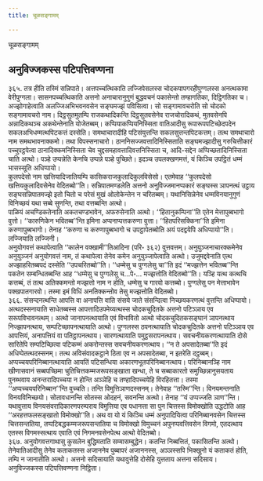 ```yaml
---
title: चूळसङ्गामम्

---
```

चूळसङ्गामम्  


## अनुविज्जकस्स पटिपत्तिवण्णना

३६५. तत्र हीति तस्मिं सन्निपाते। अत्तपच्चत्थिकाति लज्जिपेसलस्स चोदकपापगरहीपुग्गलस्स अनत्थकामा वेरीपुग्गला। सासनपच्चत्थिकाति अत्तनो अनाचारानुगुणं बुद्धवचनं पकासेन्तो तण्हागतिका, दिट्ठिगतिका च। अज्झोगाहेत्वाति अलज्जिअभिभवनवसेन सङ्घमज्झं पविसित्वा। सो सङ्गामावचरोति सो चोदको सङ्गामावचरो नाम। दिट्ठसुतमुतम्पि राजकथादिकन्ति दिट्ठसुतवसेनेव राजचोरादिकथं, मुतवसेनपि अन्नादिकथञ्च अकथेन्तेनाति योजेतब्बम्। कप्पियाकप्पियनिस्सिता वातिआदीसु रूपारूपपटिच्छेदपदेन सकलअभिधम्मत्थपिटकत्तं दस्सेति। समथाचारादीहि पटिसंयुत्तन्ति सकलसुत्तन्तपिटकत्तम्। तत्थ समथाचारो नाम समथभावनाक्कमो। तथा विपस्सनाचारो। ठाननिसज्जवत्तादिनिस्सिताति सङ्घमज्झादीसु गरुचित्तीकारं पच्चुपट्ठपेत्वा ठानादिक्कमनिस्सिता चेव चुद्दसमहावत्तादिवत्तनिस्सिता च, आदि-सद्देन अप्पिच्छतादिनिस्सिता चाति अत्थो। पञ्हे उप्पन्नेति केनचि उप्पन्ने पञ्हे पुच्छिते। इदञ्च उपलक्खणमत्तं, यं किञ्चि उपट्ठितं धम्मं भासस्सूति अधिप्पायो।  
कुलपदेसो नाम खत्तियादिजातियम्पि कासिकराजकुलादिकुलविसेसो। एतमेवाह ‘‘कुलपदेसो खत्तियकुलादिवसेनेव वेदितब्बो’’ति। सन्निपातमण्डलेति अत्तनो अनुविज्जमानप्पकारं सङ्घस्स ञापनत्थं उट्ठाय सङ्घसन्निपातमज्झे इतो चितो च परेसं मुखं ओलोकेन्तेन न चरितब्बम्। यथानिसिन्नेनेव धम्मविनयानुगुणं विनिच्छयं यथा सब्बे सुणन्ति, तथा वत्तब्बन्ति अत्थो।  
पाळियं अचण्डिकतेनाति अकतचण्डभावेन, अफरुसेनाति अत्थो। ‘‘हितानुकम्पिना’’ति एतेन मेत्तापुब्बभागो वुत्तो। ‘‘कारुणिकेन भवितब्ब’’न्ति इमिना अप्पनाप्पत्तकरुणा वुत्ता। ‘‘हितपरिसक्किना’’ति इमिना करुणापुब्बभागो। तेनाह ‘‘करुणा च करुणापुब्बभागो च उपट्ठापेतब्बोति अयं पदद्वयेपि अधिप्पायो’’ति। लज्जियाति लज्जिनी।  
अनुयोगवत्तं कथापेत्वाति ‘‘कालेन वक्खामी’’तिआदिना (परि॰ ३६२) वुत्तवत्तम्। अनुयुञ्जनाचारक्कमेनेव अनुयुञ्जनं अनुयोगवत्तं नाम, तं कथापेत्वा तेनेव कमेन अनुयुञ्जापेत्वाति अत्थो। उजुमद्दवेनाति एत्थ अज्झाहरितब्बपदं दस्सेति ‘‘उपचरितब्बो’’ति। ‘‘धम्मेसु च पुग्गलेसु चा’’ति इदं ‘‘मज्झत्तेन भवितब्ब’’न्ति पकतेन सम्बन्धितब्बन्ति आह ‘‘धम्मेसु च पुग्गलेसु च…पे॰… मज्झत्तोति वेदितब्बो’’ति। यञ्हि यत्थ कत्थचि कत्तब्बं, तं तत्थ अतिक्कमन्तो मज्झत्तो नाम न होति, धम्मेसु च गारवो कत्तब्बो। पुग्गलेसु पन मेत्ताभावेन पक्खपातगारवो। तस्मा इमं विधिं अनतिक्कन्तोव तेसु मज्झत्तोति वेदितब्बो।  
३६६. संसन्दनत्थन्ति आपत्ति वा अनापत्ति वाति संसये जाते संसन्दित्वा निच्छयकरणत्थं वुत्तन्ति अधिप्पायो। अत्थदस्सनायाति साधेतब्बस्स आपत्तादिउपमेय्यत्थस्स चोदकचुदितके अत्तनो पटिञ्ञाय एव सरूपविभावनत्थम्। अत्थो जानापनत्थायाति एवं विभावितो अत्थो चोदकचुदितकसङ्घानं ञापनत्थाय निज्झापनत्थाय, सम्पटिच्छापनत्थायाति अत्थो। पुग्गलस्स ठपनत्थायाति चोदकचुदितके अत्तनो पटिञ्ञाय एव आपत्तियं, अनापत्तियं वा पतिट्ठापनत्थाय। सारणत्थायाति पमुट्ठसरापनत्थाय। सवचनीयकरणत्थायाति दोसे सारितेपि सम्पटिच्छित्वा पटिकम्मं अकरोन्तस्स सवचनीयकरणत्थाय। ‘‘न ते अपसादेतब्बा’’ति इदं अधिप्पेतत्थदस्सनम्। तत्थ अविसंवादकट्ठाने ठिता एव न अपसादेतब्बा, न इतरेति दट्ठब्बम्।  
अप्पच्चयपरिनिब्बानत्थायाति आयतिं पटिसन्धिया अकारणभूतपरिनिब्बानत्थाय। परिनिब्बानञ्हि नाम खीणासवानं सब्बपच्छिमा चुतिचित्तकम्मजरूपसङ्खाता खन्धा, ते च सब्बाकारतो समुच्छिन्नानुसयताय पुनब्भवाय अनन्तरादिपच्चया न होन्ति अञ्ञेहि च तण्हादिपच्चयेहि विरहितत्ता। तस्मा ‘‘अप्पच्चयपरिनिब्बान’’न्ति वुच्चति। तन्ति विमुत्तिञाणदस्सनम्। तेनेवाह ‘‘तस्मि’’न्ति। विनयमन्तनाति विनयविनिच्छयो। सोतावधानन्ति सोतस्स ओदहनं, सवनन्ति अत्थो। तेनाह ‘‘यं उप्पज्जति ञाण’’न्ति। यथावुत्ताय विनयसंवरादिकारणपरम्पराय विमुत्तिया एव पधानत्ता सा पुन चित्तस्स विमोक्खोति उद्धटोति आह ‘‘अरहत्तफलसङ्खातो विमोक्खो’’ति। अथ वा यो यं किञ्चि धम्मं अनुपादियित्वा परिनिब्बानवसेन चित्तस्स चित्तसन्ततिया, तप्पटिबद्धकम्मजरूपसन्ततिया च विमोक्खो विमुच्चनं अपुनप्पवत्तिवसेन विगमो, एतदत्थाय एतस्स विगमस्सत्थाय एवाति एवं निगमनवसेनपेत्थ अत्थो वेदितब्बो।  
३६७. अनुयोगवत्तगाथासु कुसलेन बुद्धिमताति सम्मासम्बुद्धेन। कतन्ति निब्बत्तितं, पकासितन्ति अत्थो। तेनेवातिआदीसु तेनेव कताकतस्स अजाननेव पुब्बापरं अजाननस्स, अञ्ञस्सपि भिक्खुनो यं कताकतं होति, तम्पि न जानातीति अत्थो। अत्तनो सदिसायाति यथावुत्तेहि दोसेहि युत्तताय अत्तना सदिसाय।  
अनुविज्जकस्स पटिपत्तिवण्णना निट्ठिता।  